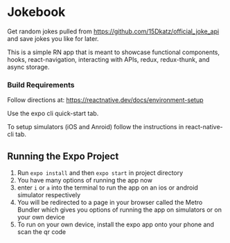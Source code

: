 # Jokebook

Get random jokes pulled from https://github.com/15Dkatz/official_joke_api and save jokes you like for later.

This is a simple RN app that is meant to showcase functional components, hooks, react-navigation, interacting with APIs, redux, redux-thunk, and async storage.

### Build Requirements
Follow directions at: https://reactnative.dev/docs/environment-setup

Use the expo cli quick-start tab.

To setup simulators (iOS and Anroid) follow the instructions in react-native-cli tab.

## Running the Expo Project
1. Run `expo install` and then `expo start` in project directory
2. You have many options of running the app now
3. enter `i` or `a` into the terminal to run the app on an ios or android simulator respectively
4. You will be redirected to a page in your browser called the Metro Bundler which gives you options of running the app on simulators or on your own device
5. To run on your own device, install the expo app onto your phone and scan the qr code
